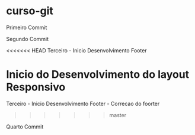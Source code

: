 # curso-git

Primeiro Commit

Segundo Commit

<<<<<<< HEAD
Terceiro - Inicio Desenvolvimento Footer

Inicio do Desenvolvimento do layout Responsivo
=======
Terceiro - Inicio Desenvolvimento Footer - Correcao do foorter
>>>>>>> master

Quarto Commit
